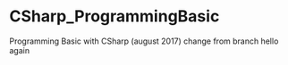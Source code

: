 # CSharp_ProgrammingBasic
Programming Basic with CSharp (august 2017)
change from branch
hello again